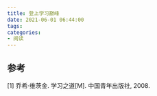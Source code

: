 ```yaml
---
title: 登上学习巅峰
date: 2021-06-01 06:44:00
tags:
categories:
- 阅读
---
```






## 参考
[1] 乔希·维茨金. 学习之道[M]. 中国青年出版社, 2008.

